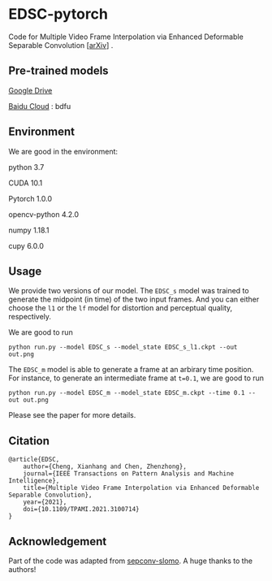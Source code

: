 # EDSC-pytorch
Code for Multiple Video Frame Interpolation via Enhanced Deformable Separable Convolution [[arXiv](https://arxiv.org/abs/2006.08070)] .

Pre-trained models
---
[Google Drive](https://drive.google.com/drive/folders/1iv4_34clpnjM2af34_qdoEpEzblMMNrW?usp=sharing)

[Baidu Cloud](https://pan.baidu.com/s/1kC7dEN2ZsMS7IdOLXVuDGQ) : bdfu

Environment
---
We are good in the environment:

python 3.7

CUDA 10.1

Pytorch 1.0.0

opencv-python 4.2.0

numpy 1.18.1

cupy 6.0.0

Usage
---
We provide two versions of our model. The `EDSC_s` model was trained to generate the midpoint (in time) of the two input frames. And you can either choose the `l1` or the `lf` model for distortion and perceptual quality, respectively.

We are good to run

```
python run.py --model EDSC_s --model_state EDSC_s_l1.ckpt --out out.png
```

The `EDSC_m` model is able to generate a frame at an arbirary time position. For instance, to generate an intermediate frame at `t=0.1`, we are good to run

```
python run.py --model EDSC_m --model_state EDSC_m.ckpt --time 0.1 --out out.png
```

Please see the paper for more details.

Citation
---

```
@article{EDSC,
    author={Cheng, Xianhang and Chen, Zhenzhong},
    journal={IEEE Transactions on Pattern Analysis and Machine Intelligence}, 
    title={Multiple Video Frame Interpolation via Enhanced Deformable Separable Convolution}, 
    year={2021},
    doi={10.1109/TPAMI.2021.3100714}
}
```

Acknowledgement
---
Part of the code was adapted from [sepconv-slomo](https://github.com/sniklaus/sepconv-slomo). A huge thanks to the authors!
